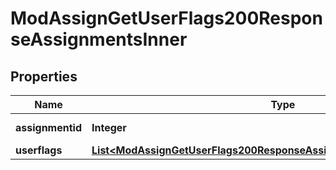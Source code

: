 

# ModAssignGetUserFlags200ResponseAssignmentsInner


## Properties

| Name | Type | Description | Notes |
|------------ | ------------- | ------------- | -------------|
|**assignmentid** | **Integer** | assignment id |  [optional] |
|**userflags** | [**List&lt;ModAssignGetUserFlags200ResponseAssignmentsInnerUserflagsInner&gt;**](ModAssignGetUserFlags200ResponseAssignmentsInnerUserflagsInner.md) |  |  [optional] |




